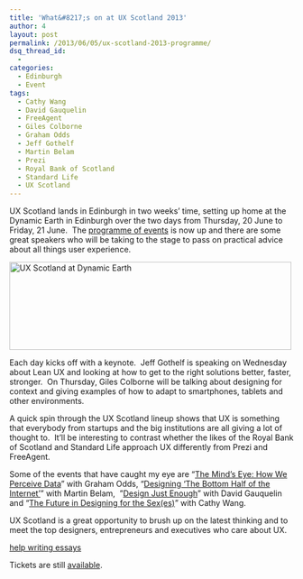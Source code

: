 ```yaml
---
title: 'What&#8217;s on at UX Scotland 2013'
author: 4
layout: post
permalink: /2013/06/05/ux-scotland-2013-programme/
dsq_thread_id:
  - 
categories:
  - Edinburgh
  - Event
tags:
  - Cathy Wang
  - David Gauquelin
  - FreeAgent
  - Giles Colborne
  - Graham Odds
  - Jeff Gothelf
  - Martin Belam
  - Prezi
  - Royal Bank of Scotland
  - Standard Life
  - UX Scotland
---
```

UX Scotland lands in Edinburgh in two weeks&#8217; time, setting up home at the Dynamic Earth in Edinburgh over the two days from Thursday, 20 June to Friday, 21 June.  The [programme of events][1] is now up and there are some great speakers who will be taking to the stage to pass on practical advice about all things user experience.

[<img class="aligncenter size-full wp-image-11471" alt="UX Scotland at Dynamic Earth" src="http://www.rookieoven.com/wp-content/uploads/2013/06/UX-Scotland-dynamic-earth1.jpg" width="500" height="156" />][2]

Each day kicks off with a keynote.  Jeff Gothelf is speaking on Wednesday about Lean UX and looking at how to get to the right solutions better, faster, stronger.  On Thursday, Giles Colborne will be talking about designing for context and giving examples of how to adapt to smartphones, tablets and other environments.

A quick spin through the UX Scotland lineup shows that UX is something that everybody from startups and the big institutions are all giving a lot of thought to.  It&#8217;ll be interesting to contrast whether the likes of the Royal Bank of Scotland and Standard Life approach UX differently from Prezi and FreeAgent.

Some of the events that have caught my eye are &#8220;[The Mind&#8217;s Eye: How We Perceive Data][3]&#8221; with Graham Odds, &#8220;[Designing &#8216;The Bottom Half of the Internet&#8217;][4]&#8221; with Martin Belam,  &#8221;[Design Just Enough][5]&#8221; with David Gauquelin and &#8220;[The Future in Designing for the Sex(es)][6]&#8221; with Cathy Wang.

UX Scotland is a great opportunity to brush up on the latest thinking and to meet the top designers, entrepreneurs and executives who care about UX.

<div>
  <a href="helpwritingessays.net">help writing essays</a>
</div>

Tickets are still [available][7].

 [1]: http://uxscotland.net/programme/
 [2]: http://www.rookieoven.com/wp-content/uploads/2013/06/UX-Scotland-dynamic-earth1.jpg
 [3]: http://uxscotland.net/sessions/index.php?session=6
 [4]: http://uxscotland.net/sessions/index.php?session=14
 [5]: http://uxscotland.net/sessions/index.php?session=3
 [6]: http://uxscotland.net/sessions/index.php?session=4
 [7]: http://uxscotland2013.eventbrite.com/
